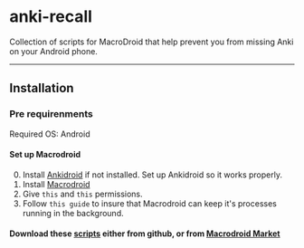 # anki-recall
Collection of scripts for MacroDroid that help prevent you from missing Anki on your Android phone.

***
## Installation

### Pre requirenments

Required OS: Android
#### Set up Macrodroid
0. Install [Ankidroid](https://play.google.com/store/apps/details?id=com.ichi2.anki) if not installed. Set up Ankidroid so it works properly.
1. Install [Macrodroid](https://play.google.com/store/apps/details?id=com.arlosoft.macrodroid "playstore link")
2. Give `this` and `this` permissions.
3. Follow `this guide` to insure that Macrodroid can keep it's processes running in the background.

#### Download these [scripts](https://github.com/labmem8/anki-recall/releases/tag/pre-release) either from github, or from [Macrodroid Market](link)
